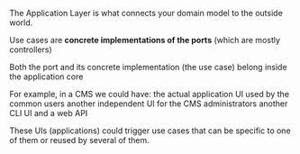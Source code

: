 The Application Layer is what connects your domain model to the outside world.

Use cases are **concrete implementations of the ports** (which are mostly controllers)

Both the port and its concrete implementation (the use case) belong inside the application core

For example, in a CMS we could have:
the actual application UI used by the common users
another independent UI for the CMS administrators
another CLI UI
and a web API

These UIs (applications) could trigger use cases that can be specific to one of them or reused by several of them.